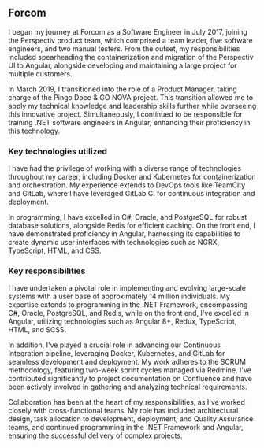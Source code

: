 [//]: # (File: ~/Resume/Experience/Forcom.md)
[//]: # (Author: Mateusz Bryll)
[//]: # (Version: 1.0.0)

## Forcom

I began my journey at Forcom as a Software Engineer in July 2017, joining the Perspectiv product team,
which comprised a team leader, five software engineers, and two manual testers. From the outset,
my responsibilities included spearheading the containerization and migration of the Perspectiv UI
to Angular, alongside developing and maintaining a large project for multiple customers.

In March 2019, I transitioned into the role of a Product Manager, taking charge of the
Pingo Doce & GO NOVA project. This transition allowed me to apply my technical knowledge and
leadership skills further while overseeing this innovative project. Simultaneously, I continued
to be responsible for training .NET software engineers in Angular, enhancing their proficiency
in this technology.

### Key technologies utilized

I have had the privilege of working with a diverse range of technologies throughout my career,
including Docker and Kubernetes for containerization and orchestration. My experience extends to
DevOps tools like TeamCity and GitLab, where I have leveraged GitLab CI for continuous integration
and deployment.

In programming, I have excelled in C#, Oracle, and PostgreSQL for robust database solutions,
alongside Redis for efficient caching. On the front end, I have demonstrated proficiency in
Angular, harnessing its capabilities to create dynamic user interfaces with technologies such as
NGRX, TypeScript, HTML, and CSS.

### Key responsibilities

I have undertaken a pivotal role in implementing and evolving large-scale systems with a user base
of approximately 14 million individuals. My expertise extends to programming in the .NET Framework,
encompassing C#, Oracle, PostgreSQL, and Redis, while on the front end, I've excelled in Angular,
utilizing technologies such as Angular 8+, Redux, TypeScript, HTML, and SCSS.

In addition, I've played a crucial role in advancing our Continuous Integration pipeline,
leveraging Docker, Kubernetes, and GitLab for seamless development and deployment. My work adheres
to the SCRUM methodology, featuring two-week sprint cycles managed via Redmine. I've contributed
significantly to project documentation on Confluence and have been actively involved in gathering
and analyzing technical requirements.

Collaboration has been at the heart of my responsibilities, as I've worked closely with
cross-functional teams. My role has included architectural design, task allocation to development,
deployment, and Quality Assurance teams, and continued programming in the .NET Framework and
Angular, ensuring the successful delivery of complex projects.

[//]: # (========= End of file =========)
